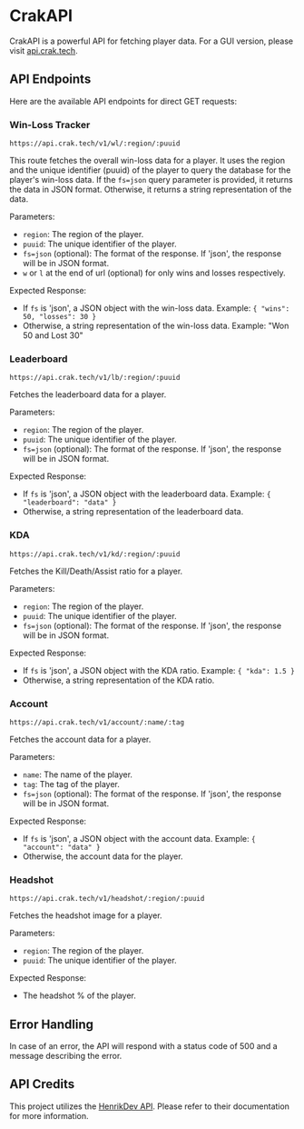 # CrakAPI

CrakAPI is a powerful API for fetching player data. 
For a GUI version, please visit [api.crak.tech](https://api.crak.tech/).

## API Endpoints

Here are the available API endpoints for direct GET requests:

### Win-Loss Tracker

`https://api.crak.tech/v1/wl/:region/:puuid`

This route fetches the overall win-loss data for a player. It uses the region and the unique identifier (puuid) of the player to query the database for the player's win-loss data. If the `fs=json` query parameter is provided, it returns the data in JSON format. Otherwise, it returns a string representation of the data.

Parameters:
- `region`: The region of the player.
- `puuid`: The unique identifier of the player.
- `fs=json` (optional): The format of the response. If 'json', the response will be in JSON format.
- `w` or `l` at the end of url (optional) for only wins and losses respectively.

Expected Response:
- If `fs` is 'json', a JSON object with the win-loss data. Example: `{ "wins": 50, "losses": 30 }`
- Otherwise, a string representation of the win-loss data. Example: "Won 50 and Lost 30"

### Leaderboard

`https://api.crak.tech/v1/lb/:region/:puuid`

Fetches the leaderboard data for a player.

Parameters:
- `region`: The region of the player.
- `puuid`: The unique identifier of the player.
- `fs=json` (optional): The format of the response. If 'json', the response will be in JSON format.

Expected Response:
- If `fs` is 'json', a JSON object with the leaderboard data. Example: `{ "leaderboard": "data" }`
- Otherwise, a string representation of the leaderboard data.

### KDA

`https://api.crak.tech/v1/kd/:region/:puuid`

Fetches the Kill/Death/Assist ratio for a player.

Parameters:
- `region`: The region of the player.
- `puuid`: The unique identifier of the player.
- `fs=json` (optional): The format of the response. If 'json', the response will be in JSON format.

Expected Response:
- If `fs` is 'json', a JSON object with the KDA ratio. Example: `{ "kda": 1.5 }`
- Otherwise, a string representation of the KDA ratio.

### Account

`https://api.crak.tech/v1/account/:name/:tag`

Fetches the account data for a player.

Parameters:
- `name`: The name of the player.
- `tag`: The tag of the player.
- `fs=json` (optional): The format of the response. If 'json', the response will be in JSON format.

Expected Response:
- If `fs` is 'json', a JSON object with the account data. Example: `{ "account": "data" }`
- Otherwise, the account data for the player.

### Headshot

`https://api.crak.tech/v1/headshot/:region/:puuid`

Fetches the headshot image for a player.

Parameters:
- `region`: The region of the player.
- `puuid`: The unique identifier of the player.

Expected Response:
- The headshot % of the player.


## Error Handling

In case of an error, the API will respond with a status code of 500 and a message describing the error.

## API Credits

This project utilizes the [HenrikDev API](https://app.swaggerhub.com/apis-docs/Henrik-3/HenrikDev-API/3.0.0#/). Please refer to their documentation for more information.

